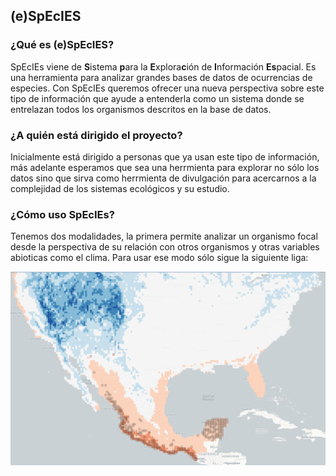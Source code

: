 ## (e)SpEcIES

### ¿Qué es (e)SpEcIES?

SpEcIEs viene de **S**istema **p**ara la **E**xplora**c**ión de **I**nformación **Es**pacial. Es una herramienta para analizar grandes bases de datos de ocurrencias de especies. Con SpEcIEs queremos ofrecer una nueva perspectiva sobre este tipo de información que ayude a entenderla como un sistema donde se entrelazan todos los organismos descritos en la base de datos. 

### ¿A quién está dirigido el proyecto?

Inicialmente está dirigido a personas que ya usan este tipo de información, más adelante esperamos que sea una herrmienta para explorar no sólo los datos sino que sirva como herrmienta de divulgación para acercarnos a la complejidad de los sistemas ecológicos y su estudio.

### ¿Cómo uso SpEcIEs?

Tenemos dos modalidades, la primera permite analizar un organismo focal desde la perspectiva de su relación con otros organismos y otras variables abioticas como el clima. Para usar ese modo sólo sigue la siguiente liga:

[![Modo especie focal](niche-screenshot.png "Modo especie focal")][ss1]

[ss1]: http://species.conabio.gob.mx/dbdev/geoportal_v0.1.html
